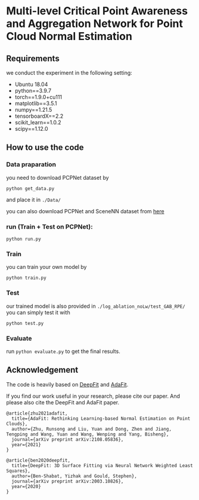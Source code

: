 
# Multi-level Critical Point Awareness and Aggregation Network for Point Cloud Normal Estimation

## Requirements

we conduct the experiment in the following setting:

- Ubuntu 18.04 
- python==3.9.7 
- torch==1.9.0+cu111
- matplotlib==3.5.1
- numpy==1.21.5
- tensorboardX==2.2
- scikit_learn==1.0.2
- scipy==1.12.0



## How to use the code


### Data praparation

you need to download PCPNet dataset by
```
python get_data.py
```

and place it in ```./Data/```

you can also download PCPNet and SceneNN dataset from [here](https://drive.google.com/drive/folders/1O606EGHrZaDnlOcH1iQD9GbHEINF2-ox?usp=sharing)

### run (Train + Test on PCPNet):

```
python run.py
```

### Train
you can train your own model by
```
python train.py
```

### Test
our trained model is also provided in ```./log_ablation_noLw/test_GAB_RPE/```
you can simply test it with
```
python test.py
```

### Evaluate
run ```python evaluate.py``` to get the final results.

## Acknowledgement
The code is heavily based on [DeepFit](https://github.com/sitzikbs/DeepFit) and [AdaFit](https://github.com/Runsong123/AdaFit).

If you find our work useful in your research, please cite our paper. And please also cite the DeepFit and AdaFit paper.

```
@article{zhu2021adafit,
  title={AdaFit: Rethinking Learning-based Normal Estimation on Point Clouds},
  author={Zhu, Runsong and Liu, Yuan and Dong, Zhen and Jiang, Tengping and Wang, Yuan and Wang, Wenping and Yang, Bisheng},
  journal={arXiv preprint arXiv:2108.05836},
  year={2021}
}

@article{ben2020deepfit,
  title={DeepFit: 3D Surface Fitting via Neural Network Weighted Least Squares},
  author={Ben-Shabat, Yizhak and Gould, Stephen},
  journal={arXiv preprint arXiv:2003.10826},
  year={2020}
}
```
